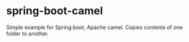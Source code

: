 # spring-boot-camel
Simple example for Spring boot, Apache camel.
Copies contents of one folder to another.